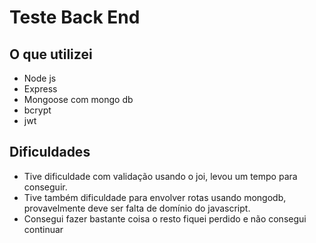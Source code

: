 # **Teste Back End**


## O que utilizei
- Node js
- Express
- Mongoose com mongo db
- bcrypt
- jwt

## Dificuldades
- Tive dificuldade com validação usando o joi, levou um tempo para conseguir.
- Tive também dificuldade para envolver rotas usando mongodb, provavelmente deve ser falta de domínio do javascript.
- Consegui fazer bastante coisa o resto fiquei perdido e não consegui continuar